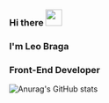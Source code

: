 ### Hi there <img src="https://raw.githubusercontent.com/MartinHeinz/MartinHeinz/master/wave.gif" width="30px">
### I'm Leo Braga
### Front-End Developer

![Anurag's GitHub stats](https://github-readme-stats.vercel.app/api?username=leonbraga&count_private=true&theme=radical)
